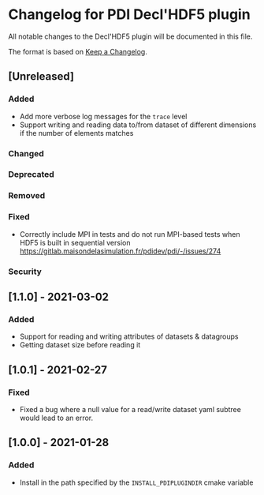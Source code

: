 # Changelog for PDI Decl'HDF5 plugin
All notable changes to the Decl'HDF5 plugin will be documented in this file.

The format is based on [Keep a Changelog](https://keepachangelog.com/en/1.0.0/).


## [Unreleased]

### Added
* Add more verbose log messages for the `trace` level
* Support writing and reading data to/from dataset of different dimensions if
  the number of elements matches

### Changed

### Deprecated

### Removed

### Fixed
* Correctly include MPI in tests and do not run MPI-based tests when HDF5 is
  built in sequential version
  https://gitlab.maisondelasimulation.fr/pdidev/pdi/-/issues/274

### Security


## [1.1.0] - 2021-03-02

### Added
* Support for reading and writing attributes of datasets & datagroups
* Getting dataset size before reading it


## [1.0.1] - 2021-02-27

### Fixed
* Fixed a bug where a null value for a read/write dataset yaml subtree would
  lead to an error.


## [1.0.0] - 2021-01-28

### Added
* Install in the path specified by the `INSTALL_PDIPLUGINDIR` cmake variable
